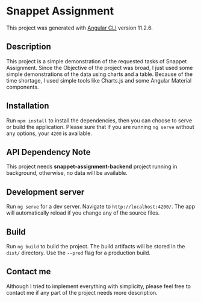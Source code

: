 # Snappet Assignment

This project was generated with [Angular CLI](https://github.com/angular/angular-cli) version 11.2.6.

## Description
This project is a simple demonstration of the requested tasks of Snappet Assignment. Since the Objective of the project was broad, I just used some simple demonstrations of the data using charts and a table. Because of the time shortage, I used simple tools like Charts.js and some Angular Material components.

## Installation
Run `npm install` to install the dependencies, then you can choose to serve or build the application. Please sure that if you are running `ng serve` without any options, your `4200` is available.

## API Dependency Note
This project needs **snappet-assignment-backend** project running in background, otherwise, no data will be available. 

## Development server

Run `ng serve` for a dev server. Navigate to `http://localhost:4200/`. The app will automatically reload if you change any of the source files.

## Build

Run `ng build` to build the project. The build artifacts will be stored in the `dist/` directory. Use the `--prod` flag for a production build.

## Contact me

Although I tried to implement everything with simplicity, please feel free to contact me if any part of the project needs more description.
